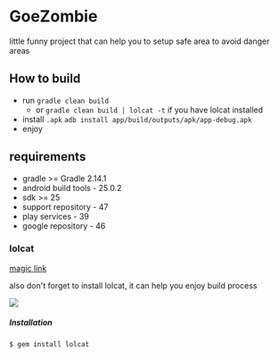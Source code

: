 # GoeZombie

little funny project that can help you to setup safe area to avoid danger areas

## How to build

- run `gradle clean build`
  - or `gradle clean build | lolcat -t` if you have lolcat installed
- install `.apk` `adb install app/build/outputs/apk/app-debug.apk`
- enjoy

## requirements
* gradle >= Gradle 2.14.1
* android build tools - 25.0.2
* sdk >= 25
* support repository - 47
* play services - 39
* google repository - 46



### lolcat
[magic link](https://github.com/busyloop/lolcat)

also don't forget to install lolcat, it can help you enjoy build process

![](https://github.com/busyloop/lolcat/raw/master/ass/screenshot.png)

##### Installation

```
$ gem install lolcat
``` 
